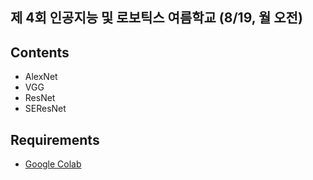 ## 제 4회 인공지능 및 로보틱스 여름학교 (8/19, 월 오전)

## Contents
- AlexNet
- VGG
- ResNet
- SEResNet

## Requirements
- [Google Colab](https://colab.research.google.com/notebooks/welcome.ipynb)
